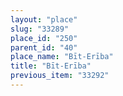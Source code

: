 ```yaml
---
layout: "place"
slug: "33289"
place_id: "250"
parent_id: "40"
place_name: "Bīt-Erība"
title: "Bīt-Erība"
previous_item: "33292"
---
```

